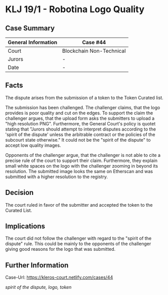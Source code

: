 # KLJ 19/1 - Robotina Logo Quality

## Case Summary

General Information | Case #44
--- | ---
Court | Blockchain Non-Technical
Jurors | -
Date | -

## Facts

The dispute arises from the submission of a token to the Token Curated list.

The submission has been challenged. The challenger claims, that the logo provides is poor quality and cut on the edges.
To support the claim the challenger argues, that the upload form asks the submitters to upload a "high resolution PNG".
Furthermore, the General Court's policy is quotet stating that "Jurors should attempt to interpret disputes according to the
'spirit of the dispute' unless the arbitrable contract or the policies of the subcourt state otherwise." It could not be
the "spirit of the dispute" to accept low quality images.

Opponents of the challenger argue, that the challenger is not able to cite a precise rule of the court to support their claim.
Furthermore, they explain small white spaces on the logo with the challenger zooming in beyond its resolution.
The submitted image looks the same on Etherscan and was submitted with a higher resolution to the registry.

## Decision

The court ruled in favor of the submitter and accepted the token to the Curated List.

## Implications

The court did not follow the challenger with regard to the "spirit of the dispute" rule. This could be mainly
to the opponents of the challenger giving good reasons for the logo that was submitted.

## Further Information

Case-Url: https://kleros-court.netlify.com/cases/44

*spirit of the dispute, logo, token*
